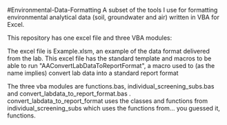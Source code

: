 #Environmental-Data-Formatting 
A subset of the tools I use for formatting environmental analytical data (soil, groundwater and air) written in VBA for Excel.

This repository has one excel file and three VBA modules:

The excel file is Example.xlsm, an example of the data format delivered from the lab. This excel file has the standard template and macros to be able to run "AAConvertLabDataToReportFormat", a macro used to (as the name implies) convert lab data into a standard report format

The three vba modules are functions.bas, individual_screening_subs.bas and convert_labdata_to_report_format.bas . convert_labdata_to_report_format uses the classes and functions from individual_screening_subs which uses the functions from... you guessed it, functions.
